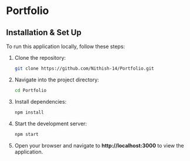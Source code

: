 # Portfolio

## Installation & Set Up

To run this application locally, follow these steps:

1. Clone the repository:

   ```bash
   git clone https://github.com/Nithish-14/Portfolio.git

2. Navigate into the project directory:

   ```bash
   cd Portfolio

3. Install dependencies:

   ```bash
   npm install

4. Start the development server:

   ```bash
   npm start

5. Open your browser and navigate to **http://localhost:3000** to view the application.
